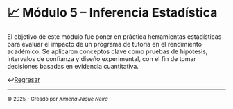 # 📈 Módulo 5 – Inferencia Estadística

El objetivo de este módulo fue poner en práctica herramientas estadísticas para evaluar el impacto de un programa de tutoría en el rendimiento académico. Se aplicaron conceptos clave como pruebas de hipótesis, intervalos de confianza y diseño experimental, con el fin de tomar decisiones basadas en evidencia cuantitativa.

↩️[Regresar](https://github.com/AncorethaX/Portafolio-Bootcamp-Ciencia-de-Datos/tree/main)

---
<sub>© 2025 - Creado por *Ximena Jaque Neira*</sub>
